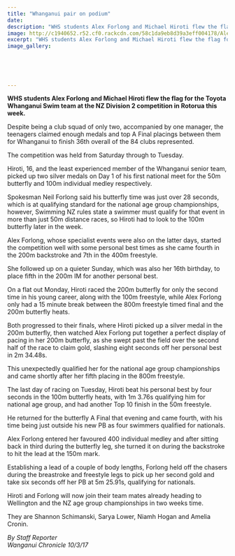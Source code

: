 ```yaml
---
title: "Whanganui pair on podium"
date: 
description: "WHS students Alex Forlong and Michael Hiroti flew the flag for the Toyota Whanganui Swim team at the NZ Division 2 competition in Rotorua this week..."
image: http://c1940652.r52.cf0.rackcdn.com/58c1da9eb8d39a3eff004178/Alex-Forlong--Michael-Hiroti-NZ-Div-2-in-Rot-chron-10-March-2017.jpg
excerpt: "WHS students Alex Forlong and Michael Hiroti flew the flag for the Toyota Whanganui Swim team at the NZ Division 2 competition in Rotorua this week."
image_gallery:
    
    
    
    
    
---
```


<p><strong>WHS students Alex Forlong and Michael Hiroti flew the flag for the Toyota Whanganui Swim team at the NZ Division 2 competition in Rotorua this week.</strong></p>
<p>Despite being a club squad of only two, accompanied by one manager, the teenagers claimed enough medals and top A Final placings between them for Whanganui to finish 36th overall of the 84 clubs represented.</p>
<p>The competition was held from Saturday through to Tuesday.</p>
<p>Hiroti, 16, and the least experienced member of the Whanganui senior team, picked up two silver medals on Day 1 of his first national meet for the 50m butterfly and 100m individual medley respectively.</p>
<p>Spokesman Neil Forlong said his butterfly time was just over 28 seconds, which is at qualifying standard for the national age group championships, however, Swimming NZ rules state a swimmer must qualify for that event in more than just 50m distance races, so Hiroti had to look to the 100m butterfly later in the week.</p>
<p>Alex Forlong, whose specialist events were also on the latter days, started the competition well with some personal best times as she came fourth in the 200m backstroke and 7th in the 400m freestyle.</p>
<p>She followed up on a quieter Sunday, which was also her 16th birthday, to place fifth in the 200m IM for another personal best.</p>
<p>On a flat out Monday, Hiroti raced the 200m butterfly for only the second time in his young career, along with the 100m freestyle, while Alex Forlong only had a 15 minute break between the 800m freestyle timed final and the 200m butterfly heats.</p>
<p>Both progressed to their finals, where Hiroti picked up a silver medal in the 200m butterfly, then watched Alex Forlong put together a perfect display of pacing in her 200m butterfly, as she swept past the field over the second half of the race to claim gold, slashing eight seconds off her personal best in 2m 34.48s.</p>
<p>This unexpectedly qualified her for the national age group championships and came shortly after her fifth placing in the 800m freestyle.&nbsp;</p>
<p>The last day of racing on Tuesday, Hiroti beat his personal best by four seconds in the 100m butterfly heats, with 1m 3.76s qualifying him for national age group, and had another Top 10 finish in the 50m freestyle.</p>
<p>He returned for the butterfly A Final that evening and came fourth, with his time being just outside his new PB as four swimmers qualified for nationals.</p>
<p>Alex Forlong entered her favoured 400 individual medley and after sitting back in third during the butterfly leg, she turned it on during the backstroke to hit the lead at the 150m mark.</p>
<p>Establishing a lead of a couple of body lengths, Forlong held off the chasers during the breastroke and freestyle legs to pick up her second gold and take six seconds off her PB at 5m 25.91s, qualifying for nationals.</p>
<p>Hiroti and Forlong will now join their team mates already heading to Wellington and the NZ age group championships in two weeks time.</p>
<p>They are Shannon Schimanski, Sarya Lower, Niamh Hogan and Amelia Cronin.</p>
<p class="clear syndicator"><em>By Staff Reporter</em><br /><em>Wanganui Chronicle 10/3/17&nbsp;</em></p>

